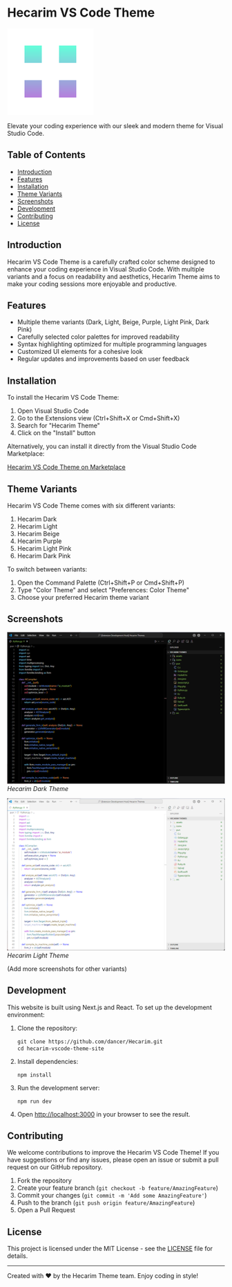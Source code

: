 # Hecarim VS Code Theme

![Hecarim VSL](/public/images/logo.svg)

Elevate your coding experience with our sleek and modern theme for Visual Studio Code.

## Table of Contents

- [Introduction](#introduction)
- [Features](#features)
- [Installation](#installation)
- [Theme Variants](#theme-variants)
- [Screenshots](#screenshots)
- [Development](#development)
- [Contributing](#contributing)
- [License](#license)

## Introduction

Hecarim VS Code Theme is a carefully crafted color scheme designed to enhance your coding experience in Visual Studio Code. With multiple variants and a focus on readability and aesthetics, Hecarim Theme aims to make your coding sessions more enjoyable and productive.

## Features

- Multiple theme variants (Dark, Light, Beige, Purple, Light Pink, Dark Pink)
- Carefully selected color palettes for improved readability
- Syntax highlighting optimized for multiple programming languages
- Customized UI elements for a cohesive look
- Regular updates and improvements based on user feedback

## Installation

To install the Hecarim VS Code Theme:

1. Open Visual Studio Code
2. Go to the Extensions view (Ctrl+Shift+X or Cmd+Shift+X)
3. Search for "Hecarim Theme"
4. Click on the "Install" button

Alternatively, you can install it directly from the Visual Studio Code Marketplace:

[Hecarim VS Code Theme on Marketplace](https://marketplace.visualstudio.com/items?itemName=Hecarim.hecarim-theme)

## Theme Variants

Hecarim VS Code Theme comes with six different variants:

1. Hecarim Dark
2. Hecarim Light
3. Hecarim Beige
4. Hecarim Purple
5. Hecarim Light Pink
6. Hecarim Dark Pink

To switch between variants:

1. Open the Command Palette (Ctrl+Shift+P or Cmd+Shift+P)
2. Type "Color Theme" and select "Preferences: Color Theme"
3. Choose your preferred Hecarim theme variant

## Screenshots

![Hecarim Dark Theme](/public/images/dark.png)
*Hecarim Dark Theme*

![Hecarim Light Theme](/public/images/light.png)
*Hecarim Light Theme*

(Add more screenshots for other variants)

## Development

This website is built using Next.js and React. To set up the development environment:

1. Clone the repository:
   ```
   git clone https://github.com/dancer/Hecarim.git
   cd hecarim-vscode-theme-site
   ```

2. Install dependencies:
   ```
   npm install
   ```

3. Run the development server:
   ```
   npm run dev
   ```

4. Open [http://localhost:3000](http://localhost:3000) in your browser to see the result.

## Contributing

We welcome contributions to improve the Hecarim VS Code Theme! If you have suggestions or find any issues, please open an issue or submit a pull request on our GitHub repository.

1. Fork the repository
2. Create your feature branch (`git checkout -b feature/AmazingFeature`)
3. Commit your changes (`git commit -m 'Add some AmazingFeature'`)
4. Push to the branch (`git push origin feature/AmazingFeature`)
5. Open a Pull Request

## License

This project is licensed under the MIT License - see the [LICENSE](LICENSE) file for details.

---

Created with ❤️ by the Hecarim Theme team. Enjoy coding in style!
